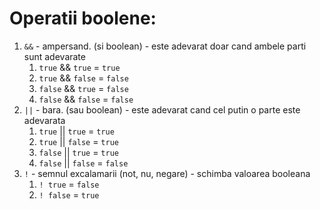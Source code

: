 # Operatii boolene:

1. `&&` - ampersand. (si boolean) - este adevarat doar cand ambele parti sunt adevarate
   1. `true` && `true` = `true`
   2. `true` && `false` = `false`
   3. `false` && `true` = `false`
   4. `false` && `false` = `false`
2. `||` - bara. (sau boolean) - este adevarat cand cel putin o parte este adevarata
   1. `true` || `true` = `true`
   2. `true` || `false` = `true`
   3. `false` || `true` = `true`
   4. `false` || `false` = `false`
3. `!` - semnul excalamarii (not, nu, negare) - schimba valoarea booleana
   1. `! true` = `false`
   2. `! false` = `true`
